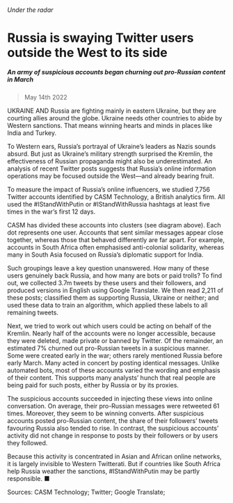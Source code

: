 ###### Under the radar
# Russia is swaying Twitter users outside the West to its side 
##### An army of suspicious accounts began churning out pro-Russian content in March 
> May 14th 2022 


UKRAINE AND Russia are fighting mainly in eastern Ukraine, but they are courting allies around the globe. Ukraine needs other countries to abide by Western sanctions. That means winning hearts and minds in places like India and Turkey.
To Western ears, Russia’s portrayal of Ukraine’s leaders as Nazis sounds absurd. But just as Ukraine’s military strength surprised the Kremlin, the effectiveness of Russian propaganda might also be underestimated. An analysis of recent Twitter posts suggests that Russia’s online information operations may be focused outside the West—and already bearing fruit.

To measure the impact of Russia’s online influencers, we studied 7,756 Twitter accounts identified by CASM Technology, a British analytics firm. All used the #IStandWithPutin or #IStandWithRussia hashtags at least five times in the war’s first 12 days.
CASM has divided these accounts into clusters (see diagram above). Each dot represents one user. Accounts that sent similar messages appear close together, whereas those that behaved differently are far apart. For example, accounts in South Africa often emphasised anti-colonial solidarity, whereas many in South Asia focused on Russia’s diplomatic support for India.
Such groupings leave a key question unanswered. How many of these users genuinely back Russia, and how many are bots or paid trolls? To find out, we collected 3.7m tweets by these users and their followers, and produced versions in English using Google Translate. We then read 2,211 of these posts; classified them as supporting Russia, Ukraine or neither; and used these data to train an algorithm, which applied these labels to all remaining tweets.
Next, we tried to work out which users could be acting on behalf of the Kremlin. Nearly half of the accounts were no longer accessible, because they were deleted, made private or banned by Twitter. Of the remainder, an estimated 7% churned out pro-Russian tweets in a suspicious manner. Some were created early in the war; others rarely mentioned Russia before early March. Many acted in concert by posting identical messages. Unlike automated bots, most of these accounts varied the wording and emphasis of their content. This supports many analysts’ hunch that real people are being paid for such posts, either by Russia or by its proxies.


The suspicious accounts succeeded in injecting these views into online conversation. On average, their pro-Russian messages were retweeted 61 times. Moreover, they seem to be winning converts. After suspicious accounts posted pro-Russian content, the share of their followers’ tweets favouring Russia also tended to rise. In contrast, the suspicious accounts’ activity did not change in response to posts by their followers or by users they followed.
Because this activity is concentrated in Asian and African online networks, it is largely invisible to Western Twitterati. But if countries like South Africa help Russia weather the sanctions, #IStandWithPutin may be partly responsible. ■
Sources: CASM Technology; Twitter; Google Translate; 

